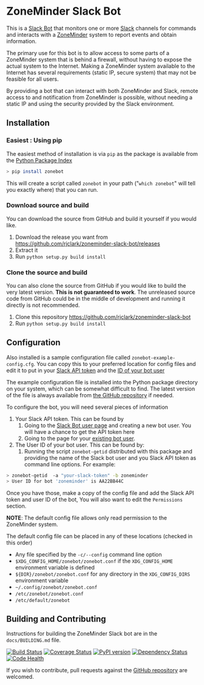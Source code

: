# ZoneMinder Slack Bot

This is a [Slack Bot](https://api.slack.com/bot-users) that monitors one or more [Slack](https://slack.com) channels for commands and interacts with a [ZoneMinder](https://www.zoneminder.com/) system to report events and
obtain information.

The primary use for this bot is to allow access to some parts of a ZoneMinder system that is behind a firewall, without having to expose the actual system to the Internet. Making a ZoneMinder system available to the Internet has several requirements (static IP, secure system) that may not be feasible for all users.

By providing a bot that can interact with both ZoneMinder and Slack, remote access to and notification from ZoneMinder is possible, without needing a static IP and using the security provided by the Slack environment.

## Installation

### Easiest : Using pip

The easiest method of installation is via `pip` as the package is available
from the [Python Package Index](https://pypi.python.org/pypi)

```sh
> pip install zonebot
```    

This will create a script called `zonebot` in your path ("`which zonebot`" will tell
you exactly where) that you can run.

### Download source and build

You can download the source from GitHub and build it yourself if you would like.

1. Download the release you want from https://github.com/rjclark/zoneminder-slack-bot/releases
1. Extract it
1. Run `python setup.py build install`

### Clone the source and build

You can also clone the source from GitHub if you would like to build the very latest version. **This is not guaranteed to work**. The unreleased source code from GitHub could be in the middle of development and running it directly is not recommended.

1. Clone this repository https://github.com/rjclark/zoneminder-slack-bot
1. Run `python setup.py build install`

Configuration
-------------

Also installed is a sample configuration file called `zonebot-example-config.cfg`.
You can copy this to your preferred location for config files and edit it to put in
your [Slack API token](https://api.slack.com/tokens) and the
[ID of your bot user](https://api.slack.com/bot-users)

The example configuration file is installed into the Python package directory on
your system, which can be somewhat difficult to find. The latest version of the
file is always available from
[the GitHub repository](https://github.com/rjclark/zoneminder-slack-bot/blob/master/docs/zonebot-example-config.cfg)
if needed.

To configure the bot, you will need several pieces of information

1. Your Slack API token. This can be found by
    1. Going to the [Slack Bot user page](https://api.slack.com/bot-users) and creating a new bot user. You will have a chance to get the API token here
    2. Going to the page for your [existing bot user](https://my.slack.com/apps/manage/custom-integrations).
2. The User ID of your bot user. This can be found by:
    1. Running the script `zonebot-getid` distributed with this package and providing the name of the Slack bot user and you Slack API token as command line options. For example:

```sh
> zonebot-getid  -a "your-slack-token" -b zoneminder
> User ID for bot 'zoneminder' is AA22BB44C
```

Once you have those, make a copy of the config file and add the Slack API token and user ID of the bot, You will also want to edit the `Permissions` section.

**NOTE**: The default config file allows only read permission to the ZoneMinder system.

The default config file can be placed in any of these locations (checked in this order)

* Any file specified by the `-c/--config` command line option
* `$XDG_CONFIG_HOME/zonebot/zonebot.conf` if the `XDG_CONFIG_HOME` environment variable is defined
* `${DIR}/zonebot/zonebot.conf` for any directory in the `XDG_CONFIG_DIRS` environment variable
* `~/.config/zonebot/zonebot.conf`
* `/etc/zonebot/zonebot.conf`
* `/etc/default/zonebot`

Building and Contributing
-------------------------

Instructions for building the ZoneMinder Slack bot are in the `docs/BUILDING.md`
file.

[![Build Status](https://travis-ci.org/rjclark/zoneminder-slack-bot.svg?branch=master)](https://travis-ci.org/rjclark/zoneminder-slack-bot)
[![Coverage Status](https://coveralls.io/repos/github/rjclark/zoneminder-slack-bot/badge.svg?branch=master)](https://coveralls.io/github/rjclark/zoneminder-slack-bot?branch=master)
[![PyPI version](https://badge.fury.io/py/zonebot.svg)](https://pypi.python.org/pypi/zonebot)
[![Dependency Status](https://www.versioneye.com/user/projects/57def689037c2000458f770d/badge.svg?style=flat-square)](https://www.versioneye.com/user/projects/57def689037c2000458f770d)
[![Code Health](https://landscape.io/github/rjclark/zoneminder-slack-bot/master/landscape.svg?style=flat)](https://landscape.io/github/rjclark/zoneminder-slack-bot/master)

If you wish to contribute, pull requests against the
[GitHub repository](https://github.com/rjclark/zoneminder-slack-bot) are welcomed.
